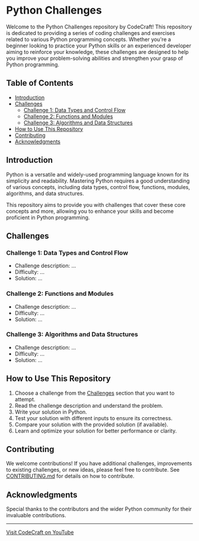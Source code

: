 # Python Challenges

Welcome to the Python Challenges repository by CodeCraft! This repository is dedicated to providing a series of coding challenges and exercises related to various Python programming concepts. Whether you're a beginner looking to practice your Python skills or an experienced developer aiming to reinforce your knowledge, these challenges are designed to help you improve your problem-solving abilities and strengthen your grasp of Python programming.

## Table of Contents

- [Introduction](#introduction)
- [Challenges](#challenges)
  - [Challenge 1: Data Types and Control Flow](#challenge-1-data-types-and-control-flow)
  - [Challenge 2: Functions and Modules](#challenge-2-functions-and-modules)
  - [Challenge 3: Algorithms and Data Structures](#challenge-3-algorithms-and-data-structures)
- [How to Use This Repository](#how-to-use-this-repository)
- [Contributing](#contributing)
- [Acknowledgments](#acknowledgments)

## Introduction

Python is a versatile and widely-used programming language known for its simplicity and readability. Mastering Python requires a good understanding of various concepts, including data types, control flow, functions, modules, algorithms, and data structures.

This repository aims to provide you with challenges that cover these core concepts and more, allowing you to enhance your skills and become proficient in Python programming.

## Challenges

### Challenge 1: Data Types and Control Flow

- Challenge description: ...
- Difficulty: ...
- Solution: ...

### Challenge 2: Functions and Modules

- Challenge description: ...
- Difficulty: ...
- Solution: ...

### Challenge 3: Algorithms and Data Structures

- Challenge description: ...
- Difficulty: ...
- Solution: ...

## How to Use This Repository

1. Choose a challenge from the [Challenges](#challenges) section that you want to attempt.
2. Read the challenge description and understand the problem.
3. Write your solution in Python.
4. Test your solution with different inputs to ensure its correctness.
5. Compare your solution with the provided solution (if available).
6. Learn and optimize your solution for better performance or clarity.

## Contributing

We welcome contributions! If you have additional challenges, improvements to existing challenges, or new ideas, please feel free to contribute. See [CONTRIBUTING.md](CONTRIBUTING.md) for details on how to contribute.

## Acknowledgments

Special thanks to the contributors and the wider Python community for their invaluable contributions.

---

[Visit CodeCraft on YouTube](https://www.youtube.com/@CodeCraft-ll5nz/featured)
